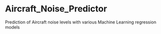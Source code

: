 # Aircraft_Noise_Predictor
Prediction of Aircraft noise levels with various Machine Learning regression models
